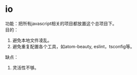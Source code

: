 # io

功能：把所有javascript相关的项目都放置这个总项目下。<br>
目的：

1. 避免本地文件凌乱。
2. 避免重复配置各个工具，如atom-beauty, eslint，tsconfig等。

缺点：

1. 灵活性不够。
